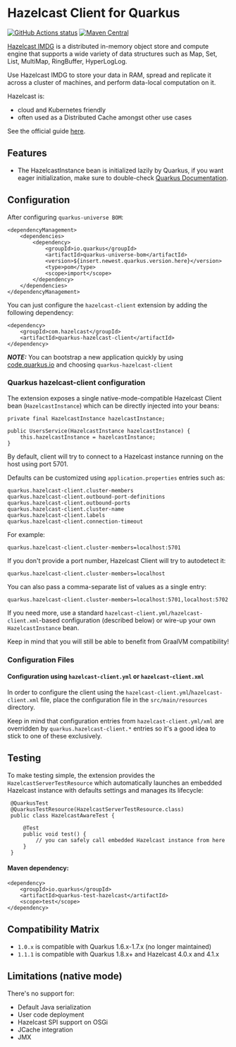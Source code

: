 # Hazelcast Client for Quarkus

<a href="https://github.com/actions/toolkit"><img alt="GitHub Actions status" src="https://github.com/hazelcast/quarkus-hazelcast-client/workflows/CI/badge.svg"></a>
[![Maven Central](https://maven-badges.herokuapp.com/maven-central/com.hazelcast/quarkus-hazelcast-client/badge.svg)](https://maven-badges.herokuapp.com/maven-central/com.hazelcast/quarkus-hazelcast-client) 

[Hazelcast IMDG](https://hazelcast.com/products/imdg/) is a distributed in-memory object store and compute engine that supports a wide variety of data structures such as Map, Set, List, MultiMap, RingBuffer, HyperLogLog. 

Use Hazelcast IMDG to store your data in RAM, spread and replicate it across a cluster of machines, and perform data-local computation on it. 

Hazelcast is:
- cloud and Kubernetes friendly
- often used as a Distributed Cache amongst other use cases

See the official guide [here](https://guides.hazelcast.org/hazelcast-client-quarkus/).

## Features
- The HazelcastInstance bean is initialized lazily by Quarkus, if you want eager initialization, make sure to double-check [Quarkus Documentation](https://quarkus.io/guides/cdi-reference#eager-instantiation-of-beans). 

## Configuration

After configuring `quarkus-universe BOM`:

    <dependencyManagement>
        <dependencies>
            <dependency>
                <groupId>io.quarkus</groupId>
                <artifactId>quarkus-universe-bom</artifactId>
                <version>${insert.newest.quarkus.version.here}</version>
                <type>pom</type>
                <scope>import</scope>
            </dependency>
        </dependencies>
    </dependencyManagement>

You can just configure the `hazelcast-client` extension by adding the following dependency:

    <dependency>
        <groupId>com.hazelcast</groupId>
        <artifactId>quarkus-hazelcast-client</artifactId>
    </dependency>
    
***NOTE:*** You can bootstrap a new application quickly by using [code.quarkus.io](https://code.quarkus.io) and choosing `quarkus-hazelcast-client`
    
### Quarkus hazelcast-client configuration

The extension exposes a single native-mode-compatible Hazelcast Client bean (`HazelcastInstance`) which can be directly injected into your beans:

    private final HazelcastInstance hazelcastInstance;
    
    public UsersService(HazelcastInstance hazelcastInstance) {
        this.hazelcastInstance = hazelcastInstance;
    }

By default, client will try to connect to a Hazelcast instance running on the host using port 5701.

Defaults can be customized using `application.properties` entries such as:

    quarkus.hazelcast-client.cluster-members
    quarkus.hazelcast-client.outbound-port-definitions
    quarkus.hazelcast-client.outbound-ports
    quarkus.hazelcast-client.cluster-name
    quarkus.hazelcast-client.labels
    quarkus.hazelcast-client.connection-timeout

For example:

    quarkus.hazelcast-client.cluster-members=localhost:5701
    
If you don't provide a port number, Hazelcast Client will try to autodetect it:

    quarkus.hazelcast-client.cluster-members=localhost
    
You can also pass a comma-separate list of values as a single entry:
    
    quarkus.hazelcast-client.cluster-members=localhost:5701,localhost:5702
    
If you need more, use a standard `hazelcast-client.yml/hazelcast-client.xml`-based configuration (described below) or wire-up your own `HazelcastInstance` bean. 

Keep in mind that you will still be able to benefit from GraalVM compatibility!

### Configuration Files

#### Configuration using `hazelcast-client.yml` or `hazelcast-client.xml`

In order to configure the client using the `hazelcast-client.yml`/`hazelcast-client.xml` file, place the configuration file in the `src/main/resources` directory.

Keep in mind that configuration entries from `hazelcast-client.yml/xml` are overridden by `quarkus.hazelcast-client.*` entries 
so it's a good idea to stick to one of these exclusively.

## Testing

To make testing simple, the extension provides the `HazelcastServerTestResource` which automatically launches an embedded Hazelcast instance with defaults settings and manages its lifecycle:

     @QuarkusTest
     @QuarkusTestResource(HazelcastServerTestResource.class)
     public class HazelcastAwareTest {

         @Test
         public void test() {
             // you can safely call embedded Hazelcast instance from here
         }
     }
     
#### Maven dependency:

    <dependency>
        <groupId>io.quarkus</groupId>
        <artifactId>quarkus-test-hazelcast</artifactId>
        <scope>test</scope>
    </dependency>
    
## Compatibility Matrix

- `1.0.x` is compatible with Quarkus 1.6.x-1.7.x (no longer maintained)
- `1.1.1` is compatible with Quarkus 1.8.x+ and Hazelcast 4.0.x and 4.1.x

## Limitations (native mode)
There's no support for:
- Default Java serialization
- User code deployment
- Hazelcast SPI support on OSGi
- JCache integration
- JMX
